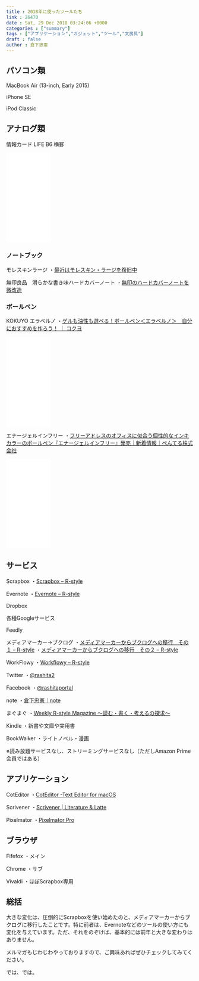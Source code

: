 ```yaml
---
title : 2018年に使ったツールたち
link : 26470
date : Sat, 29 Dec 2018 03:24:06 +0000
categories : ["summary"]
tags : ["アプリケーション","ガジェット","ツール","文房具"]
draft : false
author : 倉下忠憲
---
```


<h2>パソコン類</h2>

MacBook Air (13-inch, Early 2015)

iPhone SE

iPod Classic

<h2>アナログ類</h2>

情報カード LIFE B6 横罫

<iframe style="width:120px;height:240px;" marginwidth="0" marginheight="0" scrolling="no" frameborder="0" src="//rcm-fe.amazon-adsystem.com/e/cm?lt1=_blank&bc1=000000&IS2=1&bg1=FFFFFF&fc1=000000&lc1=0000FF&t=rashita1000-22&language=ja_JP&o=9&p=8&l=as4&m=amazon&f=ifr&ref=as_ss_li_til&asins=B007C0MWAC&linkId=814cb3b567572cd385c6df19d8e957d2"></iframe>

<h3>ノートブック</h3>

モレスキンラージ
・<a href="https://rashita.net/blog/?p=26393">最近はモレスキン・ラージを復旧中</a>

無印良品　滑らかな書き味ハードカバーノート
・<a href="https://rashita.net/blog/?p=25918">無印のハードカバーノートを微改造</a>

<h3>ボールペン</h3>

KOKUYO エラベルノ
・<a href="https://www.kokuyo-st.co.jp/stationery/eraberno/">ゲルも油性も選べる！ボールペン＜エラベルノ＞　自分におすすめを作ろう！ ｜ コクヨ</a>

<iframe style="width:120px;height:240px;" marginwidth="0" marginheight="0" scrolling="no" frameborder="0" src="//rcm-fe.amazon-adsystem.com/e/cm?lt1=_blank&bc1=000000&IS2=1&bg1=FFFFFF&fc1=000000&lc1=0000FF&t=rashita1000-22&language=ja_JP&o=9&p=8&l=as4&m=amazon&f=ifr&ref=as_ss_li_til&asins=B075JJBRV2&linkId=946b3fb0e9c939807f3d7c021836609c"></iframe>

エナージェルインフリー
・<a href="http://www.pentel.co.jp/news/9647/">フリーアドレスのオフィスに似合う個性的なインキカラーのボールペン『エナージェルインフリー』発売｜新着情報｜ぺんてる株式会社</a>

<iframe style="width:120px;height:240px;" marginwidth="0" marginheight="0" scrolling="no" frameborder="0" src="//rcm-fe.amazon-adsystem.com/e/cm?lt1=_blank&bc1=000000&IS2=1&bg1=FFFFFF&fc1=000000&lc1=0000FF&t=rashita1000-22&language=ja_JP&o=9&p=8&l=as4&m=amazon&f=ifr&ref=as_ss_li_til&asins=B079ZSD3JN&linkId=2bf4bb2338b2ae5fc3be28c646ceee58"></iframe>

<h2>サービス</h2>

Scrapbox
・<a href="https://rashita.net/blog/?tag=scrapbox">Scrapbox – R-style</a>

Evernote
・<a href="https://rashita.net/blog/?tag=evernote">Evernote – R-style</a>

Dropbox

各種Googleサービス

Feedly

メディアマーカー→ブクログ
・<a href="https://rashita.net/blog/?p=25785">メディアマーカーからブクログへの移行　その１ – R-style</a>
・<a href="https://rashita.net/blog/?p=25795">メディアマーカーからブクログへの移行　その２ – R-style</a>

WorkFlowy
・<a href="https://rashita.net/blog/?tag=workflowy">Workflowy – R-style</a>

Twitter
・<a href="https://twitter.com/rashita2">@rashita2</a>

Facebook
・<a href="https://www.facebook.com/rashitaportal/">@rashitaportal</a>

note
・<a href="https://note.mu/rashita">倉下忠憲｜note</a>

まぐまぐ
・<a href="https://www.mag2.com/m/0001185133.html">Weekly R-style Magazine ～読む・書く・考えるの探求～</a>

Kindle
・新書や文庫や実用書

BookWalker
・ライトノベル・漫画

※読み放題サービスなし、ストリーミングサービスなし（ただしAmazon Prime会員ではある）

<h2>アプリケーション</h2>

CotEditor
・<a href="https://coteditor.com/">CotEditor -Text Editor for macOS</a>

Scrivener
・<a href="https://www.literatureandlatte.com/scrivener/overview">Scrivener | Literature & Latte</a>

Pixelmator
・<a href="https://www.pixelmator.com/pro/">Pixelmator Pro</a>

<h2>ブラウザ</h2>

Fifefox
・メイン

Chrome
・サブ

Vivaldi
・ほぼScrapbox専用 

<h2>総括</h2>

大きな変化は、圧倒的にScrapboxを使い始めたのと、メディアマーカーからブクログに移行したことです。特に前者は、Evernoteなどのツールの使い方にも変化を与えています。ただ、それをのぞけば、基本的には前年と大きな変わりはありません。

メルマガもじわじわやっておりますので、ご興味あればぜひチェックしてみてください。

では、では。